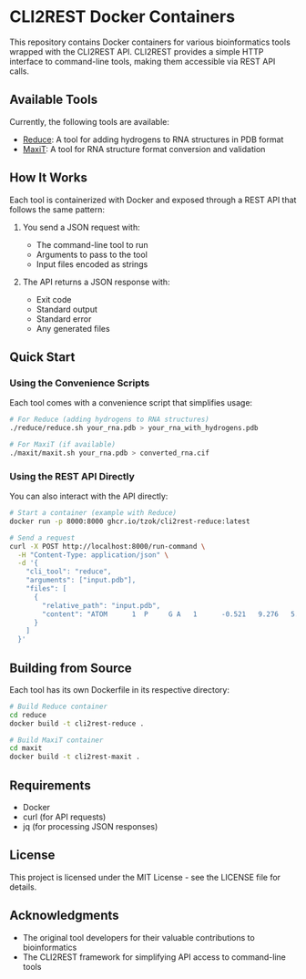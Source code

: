 # CLI2REST Docker Containers

This repository contains Docker containers for various bioinformatics tools wrapped with the CLI2REST API. CLI2REST provides a simple HTTP interface to command-line tools, making them accessible via REST API calls.

## Available Tools

Currently, the following tools are available:

- [Reduce](./reduce/): A tool for adding hydrogens to RNA structures in PDB format
- [MaxiT](./maxit/): A tool for RNA structure format conversion and validation

## How It Works

Each tool is containerized with Docker and exposed through a REST API that follows the same pattern:

1. You send a JSON request with:
   - The command-line tool to run
   - Arguments to pass to the tool
   - Input files encoded as strings

2. The API returns a JSON response with:
   - Exit code
   - Standard output
   - Standard error
   - Any generated files

## Quick Start

### Using the Convenience Scripts

Each tool comes with a convenience script that simplifies usage:

```bash
# For Reduce (adding hydrogens to RNA structures)
./reduce/reduce.sh your_rna.pdb > your_rna_with_hydrogens.pdb

# For MaxiT (if available)
./maxit/maxit.sh your_rna.pdb > converted_rna.cif
```

### Using the REST API Directly

You can also interact with the API directly:

```bash
# Start a container (example with Reduce)
docker run -p 8000:8000 ghcr.io/tzok/cli2rest-reduce:latest

# Send a request
curl -X POST http://localhost:8000/run-command \
  -H "Content-Type: application/json" \
  -d '{
    "cli_tool": "reduce",
    "arguments": ["input.pdb"],
    "files": [
      {
        "relative_path": "input.pdb",
        "content": "ATOM      1  P     G A   1      -0.521   9.276   5.352  1.00  0.00           P  \n..."
      }
    ]
  }'
```

## Building from Source

Each tool has its own Dockerfile in its respective directory:

```bash
# Build Reduce container
cd reduce
docker build -t cli2rest-reduce .

# Build MaxiT container
cd maxit
docker build -t cli2rest-maxit .
```

## Requirements

- Docker
- curl (for API requests)
- jq (for processing JSON responses)

## License

This project is licensed under the MIT License - see the LICENSE file for details.

## Acknowledgments

- The original tool developers for their valuable contributions to bioinformatics
- The CLI2REST framework for simplifying API access to command-line tools
